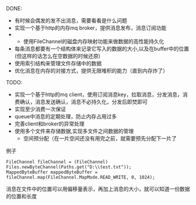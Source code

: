 DONE:
* 有时候会偶发的发不出消息，需要看看是什么问题
* 实现一个基于http的内存mq broker，提供消息发布，消息订阅功能
* * 使用FileChannel的磁盘内存映射功能来做数据的高性能持久化
* 每条消息都要有一个结构体来记录它写入的数据的大小,以及在buffer中的位置(但这样的话怎么在空数据的时候还原)
* 使用索引结构来管理文件存储中的数据
* 优化消息在内存的对接方式，提供无限堆积的能力（直到内存炸了）



TODO:
* 实现一个基于http的mq client，使用订阅消息key，拉取消息，分发消息，消费确认，消息发送确认，消息不必持久化，分发后即焚即可
* 实现至少消费一次保证
* queue中消息的定期处理，防止内存占用过多
* 完善client和broker的异常处理
* 使用多个文件来存储数据,实现多文件之间数据的管理
  * 空间预分配（在一片空间还没有用完之前，就需要预先分配下一片了



例子

```
FileChannel fileChannel = (FileChannel) Files.newByteChannel(Paths.get("D:\\test.txt"));
MappedByteBuffer mappedByteBuffer = fileChannel.map(FileChannel.MapMode.READ_WRITE, 0, 1024);
```
消息在文件中的位置可以用偏移量表示，再加上消息的大小，就可以知道一份数据的位置和长度